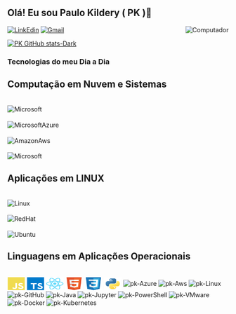 ## Olá! Eu sou Paulo Kildery ( PK )👋

<img src="https://i.pinimg.com/originals/c5/9a/d2/c59ad2bd4ad2fbacd04017debc679ddb.gif" height="280px" align="right" alt="Computador">

[![LinkEdin](https://img.shields.io/badge/LinkedIn-0077B5?style=for-the-badge&logo=linkedin&logoColor=white)](https://www.linkedin.com/in/paulo-kildery-pk-37996346/)
[![Gmail](https://img.shields.io/badge/Gmail-D14836?style=for-the-badge&logo=gmail&logoColor=white)](paulokmorais@gmail.com)


[![PK GitHub stats-Dark](https://github-readme-stats.vercel.app/api?username=PauloKildery&show_icons=true&theme=dark#gh-dark-mode-only)](https://github.com/PauloKildery/github-readme-stats#gh-dark-mode-only)



### Tecnologias do meu Dia a Dia

## Computação em Nuvem e Sistemas
<div style="display: inline_block"><br/>
<img align="center" alt="Microsoft" src="https://img.shields.io/badge/Microsoft-666666?style=for-the-badge&logo=microsoft&logoColor=white" />
</div>

<div style="display: inline_block"><br/>
<img align="center" alt="MicrosoftAzure" src="https://img.shields.io/badge/microsoft%20azure-0089D6?style=for-the-badge&logo=microsoft-azure&logoColor=whitee" />
</div>

<div style="display: inline_block"><br/>
<img align="center" alt="AmazonAws" src="https://img.shields.io/badge/Amazon_AWS-FF9900?style=for-the-badge&logo=amazonaws&logoColor=white" />
</div>

<div style="display: inline_block"><br/>
<img align="center" alt="Microsoft" src="https://img.shields.io/badge/Windows-0078D6?style=for-the-badge&logo=windows&logoColor=white" />
</div>


## Aplicações em LINUX
<div style="display: inline_block"><br/>
<img align="center" alt="Linux" src="https://img.shields.io/badge/Linux-FCC624?style=for-the-badge&logo=linux&logoColor=black" />
</div>

<div style="display: inline_block"><br/>
<img align="center" alt="RedHat" src="https://img.shields.io/badge/Red%20Hat-EE0000?style=for-the-badge&logo=redhat&logoColor=white" />
</div>

<div style="display: inline_block"><br/>
<img align="center" alt="Ubuntu" src="https://img.shields.io/badge/Ubuntu-E95420?style=for-the-badge&logo=ubuntu&logoColor=white" />
</div>


## Linguagens em Aplicações Operacionais

<div style="display: inline_block"><br>
  <img align="center" alt="pk-Js" height="30" width="40" src="https://raw.githubusercontent.com/devicons/devicon/master/icons/javascript/javascript-plain.svg">
  <img align="center" alt="pk-Ts" height="30" width="40" src="https://raw.githubusercontent.com/devicons/devicon/master/icons/typescript/typescript-plain.svg">
  <img align="center" alt="pk-React" height="30" width="40" src="https://raw.githubusercontent.com/devicons/devicon/master/icons/react/react-original.svg">
  <img align="center" alt="pk-HTML" height="30" width="40" src="https://raw.githubusercontent.com/devicons/devicon/master/icons/html5/html5-original.svg">
  <img align="center" alt="pk-CSS" height="30" width="40" src="https://raw.githubusercontent.com/devicons/devicon/master/icons/css3/css3-original.svg">
  <img align="center" alt="pk-Python" height="30" width="40" src="https://raw.githubusercontent.com/devicons/devicon/master/icons/python/python-original.svg">
  <img align="center" alt="pk-Azure" height="30" width="40" src="https://cdn.jsdelivr.net/gh/devicons/devicon@latest/icons/azure/azure-original.svg">
  <img align="center" alt="pk-Aws" height="30" width="40" src="https://cdn.jsdelivr.net/gh/devicons/devicon@latest/icons/amazonwebservices/amazonwebservices-plain-wordmark.svg">
  <img align="center" alt="pk-Linux" height="30" width="40" src="https://cdn.jsdelivr.net/gh/devicons/devicon@latest/icons/linux/linux-original.svg">
  <img align="center" alt="pk-GitHub" height="30" width="40" src="https://cdn.jsdelivr.net/gh/devicons/devicon@latest/icons/githubactions/githubactions-original.svg">
  <img align="center" alt="pk-Java" height="30" width="40" src="https://cdn.jsdelivr.net/gh/devicons/devicon@latest/icons/java/java-original-wordmark.svg">
  <img align="center" alt="pk-Jupyter" height="30" width="40" src="https://cdn.jsdelivr.net/gh/devicons/devicon@latest/icons/jupyter/jupyter-original-wordmark.svg">
  <img align="center" alt="pk-PowerShell" height="30" width="40" src="https://cdn.jsdelivr.net/gh/devicons/devicon@latest/icons/powershell/powershell-original.svg">
  <img align="center" alt="pk-VMware" height="30" width="40" src="https://cdn.jsdelivr.net/gh/devicons/devicon@latest/icons/vsphere/vsphere-original.svg">
  <img align="center" alt="pk-Docker" height="30" width="40" src="https://cdn.jsdelivr.net/gh/devicons/devicon@latest/icons/docker/docker-original-wordmark.svg">
  <img align="center" alt="pk-Kubernetes" height="30" width="40" src="https://cdn.jsdelivr.net/gh/devicons/devicon@latest/icons/kubernetes/kubernetes-original.svg">
  
          
          
</div>
